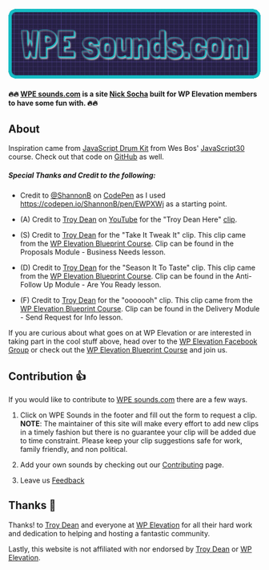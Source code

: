 ![WPE sounds logo](https://github.com/nicksocha/wpesounds-com/blob/master/images/wpesounds-com.jpg?raw=true)

#### 🔥🔥 [WPE sounds.com](https://wpesounds.com) is a site [Nick Socha](https://nicksocha.com/) built for WP Elevation members to have some fun with. 🔥🔥

## About

Inspiration came from [JavaScript Drum Kit](https://www.youtube.com/watch?v=VuN8qwZoego) from Wes Bos' [JavaScript30](https://javascript30.com/) course. Check out that code on [GitHub](https://github.com/wesbos/JavaScript30/tree/master/01%20-%20JavaScript%20Drum%20Kit) as well.

##### Special Thanks and Credit to the following:

- Credit to [@ShannonB](https://codepen.io/ShannonB/) on [CodePen](https://codepen.io/) as I used https://codepen.io/ShannonB/pen/EWPXWj as a starting point.

- (A) Credit to [Troy Dean](https://www.youtube.com/channel/UCZoU_a8AfEAw0TriIJR9Gzg) on [YouTube](https://www.youtube.com/) for the "Troy Dean Here" [clip](https://youtu.be/cFZlUXz5XoE?t=18).

- (S) Credit to [Troy Dean](https://www.wpelevation.com/author/teerock/) for the "Take It Tweak It" clip. This clip came from the [WP Elevation Blueprint Course](https://www.wpelevation.com/courses/). Clip can be found in the Proposals Module - Business Needs lesson.

- (D) Credit to [Troy Dean](https://www.wpelevation.com/author/teerock/) for the "Season It To Taste" clip. This clip came from the [WP Elevation Blueprint Course](https://www.wpelevation.com/courses/). Clip can be found in the Anti-Follow Up Module - Are You Ready lesson.

- (F) Credit to [Troy Dean](https://www.wpelevation.com/author/teerock/) for the "ooooooh" clip. This clip came from the [WP Elevation Blueprint Course](https://www.wpelevation.com/courses/). Clip can be found in the Delivery Module - Send Request for Info lesson.

If you are curious about what goes on at WP Elevation or are interested in taking part in the cool stuff above, head over to the [WP Elevation Facebook Group](https://www.facebook.com/wpelevation/) or check out the [WP Elevation Blueprint Course](https://www.wpelevation.com/courses/) and join us.

## Contribution 👍

If you would like to contribute to [WPE sounds.com](https://wpesounds.com) there are a few ways.

1. Click on WPE Sounds in the footer and fill out the form to request a clip. **NOTE**: The maintainer of this site will make every effort to add new clips in a timely fashion but there is no guarantee your clip will be added due to time constraint. Please keep your clip suggestions safe for work, family friendly, and non political.

2. Add your own sounds by checking out our [Contributing](https://github.com/nicksocha/wpesounds-com/blob/master/CONTRIBUTING.md) page.

3. Leave us [Feedback](https://wpesounds-com-feedback.paperform.co/)

## Thanks 🤗

Thanks! to [Troy Dean](https://troydean.com.au/) and everyone at [WP Elevation](https://www.wpelevation.com/) for all their hard work and dedication to helping and hosting a fantastic community.

Lastly, this website is not affiliated with nor endorsed by [Troy Dean](https://troydean.com.au/) or [WP Elevation](https://www.wpelevation.com/).
